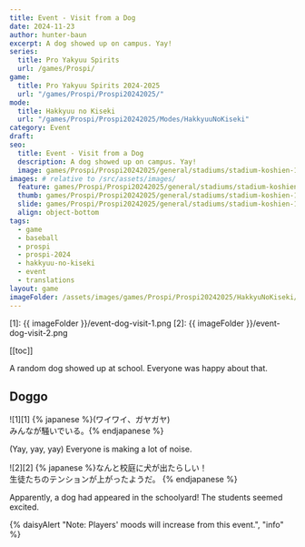 ```yaml
---
title: Event - Visit from a Dog
date: 2024-11-23
author: hunter-baun
excerpt: A dog showed up on campus. Yay!
series:
  title: Pro Yakyuu Spirits
  url: /games/Prospi/
game: 
  title: Pro Yakyuu Spirits 2024-2025
  url: "/games/Prospi/Prospi20242025/"
mode: 
  title: Hakkyuu no Kiseki
  url: "/games/Prospi/Prospi20242025/Modes/HakkyuuNoKiseki"
category: Event
draft: 
seo:
  title: Event - Visit from a Dog
  description: A dog showed up on campus. Yay!
  image: games/Prospi/Prospi20242025/general/stadiums/stadium-koshien-1.png
images: # relative to /src/assets/images/
  feature: games/Prospi/Prospi20242025/general/stadiums/stadium-koshien-1.png
  thumb: games/Prospi/Prospi20242025/general/stadiums/stadium-koshien-1.png
  slide: games/Prospi/Prospi20242025/general/stadiums/stadium-koshien-1.png
  align: object-bottom
tags:
  - game
  - baseball
  - prospi
  - prospi-2024
  - hakkyuu-no-kiseki
  - event
  - translations
layout: game
imageFolder: /assets/images/games/Prospi/Prospi20242025/HakkyuNoKiseki/Events/Dog-Visit
---
```


[1]: {{ imageFolder }}/event-dog-visit-1.png
[2]: {{ imageFolder }}/event-dog-visit-2.png

[[toc]]

<article class="prose max-w-xl lg:max-w-4xl lg:prose-lg">

A random dog showed up at school. Everyone was happy about that.

## Doggo
![1][1]
{% japanese %}(ワイワイ、ガヤガヤ)<br />
みんなが騒いでいる。{% endjapanese %}

(Yay, yay, yay)
Everyone is making a lot of noise.

![2][2]
{% japanese %}なんと校庭に犬が出たらしい！<br />
生徒たちのテンションが上がったようだ。
{% endjapanese %}

Apparently, a dog had appeared in the schoolyard!
The students seemed excited.

{% daisyAlert "Note: Players' moods will increase from this event.", "info" %}

</article>
